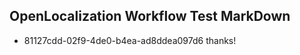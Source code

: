 ## OpenLocalization Workflow Test MarkDown
* 81127cdd-02f9-4de0-b4ea-ad8ddea097d6 
thanks!<!--HONumber=Mar16_HO3-->
